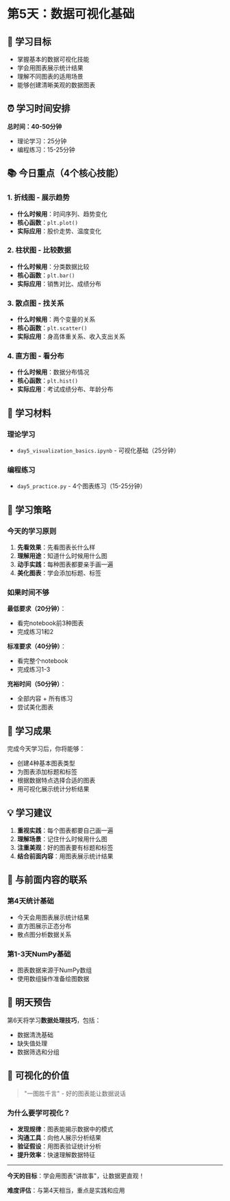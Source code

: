 # 第5天：数据可视化基础

## 🎯 学习目标
- 掌握基本的数据可视化技能
- 学会用图表展示统计结果
- 理解不同图表的适用场景
- 能够创建清晰美观的数据图表

## ⏰ 学习时间安排
**总时间：40-50分钟**
- 理论学习：25分钟
- 编程练习：15-25分钟

## 📚 今日重点（4个核心技能）

### 1. 折线图 - 展示趋势
- **什么时候用**：时间序列、趋势变化
- **核心函数**：`plt.plot()`
- **实际应用**：股价走势、温度变化

### 2. 柱状图 - 比较数据
- **什么时候用**：分类数据比较
- **核心函数**：`plt.bar()`
- **实际应用**：销售对比、成绩分布

### 3. 散点图 - 找关系
- **什么时候用**：两个变量的关系
- **核心函数**：`plt.scatter()`
- **实际应用**：身高体重关系、收入支出关系

### 4. 直方图 - 看分布
- **什么时候用**：数据分布情况
- **核心函数**：`plt.hist()`
- **实际应用**：考试成绩分布、年龄分布

## 📖 学习材料

### 理论学习
- `day5_visualization_basics.ipynb` - 可视化基础（25分钟）

### 编程练习
- `day5_practice.py` - 4个图表练习（15-25分钟）

## 🎯 学习策略

### 今天的学习原则
1. **先看效果**：先看图表长什么样
2. **理解用途**：知道什么时候用什么图
3. **动手实践**：每种图表都要亲手画一遍
4. **美化图表**：学会添加标题、标签

### 如果时间不够
**最低要求（20分钟）**：
- 看完notebook前3种图表
- 完成练习1和2

**标准要求（40分钟）**：
- 看完整个notebook
- 完成练习1-3

**充裕时间（50分钟）**：
- 全部内容 + 所有练习
- 尝试美化图表

## 🚀 学习成果

完成今天学习后，你将能够：
- 创建4种基本图表类型
- 为图表添加标题和标签
- 根据数据特点选择合适的图表
- 用可视化展示统计分析结果

## 💡 学习建议

1. **重视实践**：每个图表都要自己画一遍
2. **理解场景**：记住什么时候用什么图
3. **注重美观**：好的图表要有标题和标签
4. **结合前面内容**：用图表展示统计结果

## 🔗 与前面内容的联系

### 第4天统计基础
- 今天会用图表展示统计结果
- 直方图展示正态分布
- 散点图分析数据关系

### 第1-3天NumPy基础
- 图表数据来源于NumPy数组
- 使用数组操作准备绘图数据

## 📝 明天预告

第6天将学习**数据处理技巧**，包括：
- 数据清洗基础
- 缺失值处理
- 数据筛选和分组

## 🎨 可视化的价值

> "一图胜千言" - 好的图表能让数据说话

### 为什么要学可视化？
- **发现规律**：图表能揭示数据中的模式
- **沟通工具**：向他人展示分析结果
- **验证假设**：用图表验证统计分析
- **提升效率**：快速理解数据特征

---

**今天的目标**：学会用图表"讲故事"，让数据更直观！

**难度评估**：与第4天相当，重点是实践和应用 